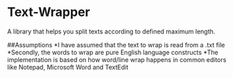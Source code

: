 # Text-Wrapper
A library that helps you split texts according to defined maximum length.

##Assumptions
*I have assumed that the text to wrap is read from a .txt file
*Secondly, the words to wrap are pure English language constructs
*The implementation is based on how word/line wrap happens in common editors like Notepad, Microsoft Word and TextEdit
